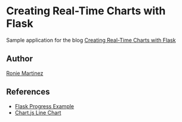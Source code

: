 # Creating Real-Time Charts with Flask

Sample application for the blog [Creating Real-Time Charts with Flask](https://ron.sh/creating-real-time-charts-with-flask/)

## Author

[Ronie Martinez](mailto:ronmarti18@gmail.com)

## References

- [Flask Progress Example](https://github.com/djdmorrison/flask-progress-example)
- [Chart.js Line Chart](https://www.chartjs.org/samples/latest/charts/line/basic.html)
